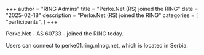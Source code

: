 +++
author = "RING Admins"
title = "Perke.Net (RS) joined the RING"
date = "2025-02-18"
description = "Perke.Net (RS) joined the RING"
categories = [
    "participants",
]
+++

Perke.Net - AS 60733 - joined the RING today.

> 

Users can connect to perke01.ring.nlnog.net, which is located in Serbia.
